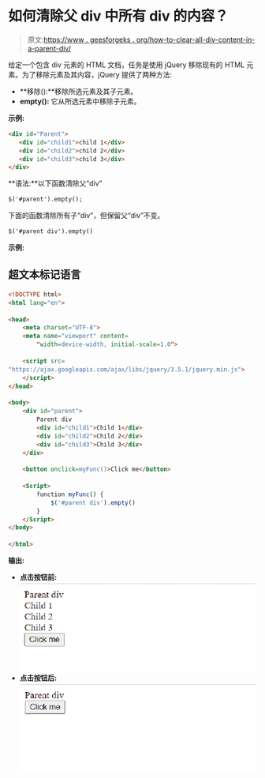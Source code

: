 # 如何清除父 div 中所有 div 的内容？

> 原文:[https://www . geesforgeks . org/how-to-clear-all-div-content-in-a-parent-div/](https://www.geeksforgeeks.org/how-to-clear-all-divs-content-inside-a-parent-div/)

给定一个包含 div 元素的 HTML 文档，任务是使用 jQuery 移除现有的 HTML 元素。为了移除元素及其内容，jQuery 提供了两种方法:

*   **移除():**移除所选元素及其子元素。
*   **empty():** 它从所选元素中移除子元素。

**示例:**

```html
<div id="Parent">
   <div id="child1">child 1</div>
   <div id="child2">child 2</div>
   <div id="child3">child 3</div>
</div>
```

**语法:**以下函数清除父“div”

```html
$('#parent').empty();
```

下面的函数清除所有子“div”，但保留父“div”不变。

```html
$('#parent div').empty()
```

**示例:**

## 超文本标记语言

```html
<!DOCTYPE html>
<html lang="en">

<head>
    <meta charset="UTF-8">
    <meta name="viewport" content=
        "width=device-width, initial-scale=1.0">

    <script src=
"https://ajax.googleapis.com/ajax/libs/jquery/3.5.1/jquery.min.js">
    </script>
</head>

<body>
    <div id="parent">
        Parent div
        <div id="child1">Child 1</div>
        <div id="child2">Child 2</div>
        <div id="child3">Child 3</div>
    </div>

    <button onclick=myFunc()>Click me</button>

    <Script>
        function myFunc() {
            $('#parent div').empty()
        }
    </Script>
</body>

</html>
```

**输出:**

*   **点击按钮前:**
    ![](img/7fd46f9b1330b5d600f4119148327e1e.png)
*   **点击按钮后:**
    ![](img/66f9a2bd7483010e644029e2685eb505.png)